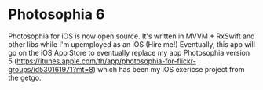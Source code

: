 # Photosophia 6

Photosophia for iOS is now open source. It's written in MVVM + RxSwift and other libs while I'm upemployed as an iOS (Hire me!) Eventually, this app will go on the iOS App Store to eventually replace my app Photosophia version 5 (https://itunes.apple.com/th/app/photosophia-for-flickr-groups/id530161971?mt=8) which has been my iOS exericse project from the getgo. 
